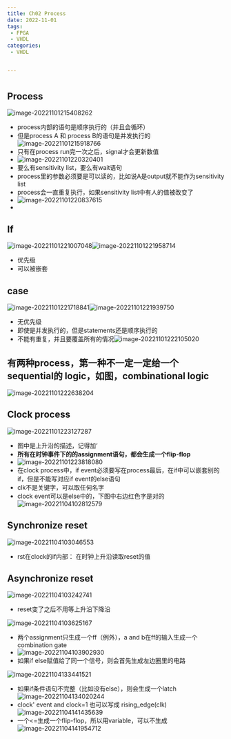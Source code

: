 ```yaml
---
title: Ch02 Process
date: 2022-11-01
tags:
 - FPGA
 - VHDL
categories:
 - VHDL


---
```


# 

## Process

![image-20221101215408262](https://markdown-1301334775.cos.eu-frankfurt.myqcloud.com/image-20221101215408262.png)

+ process内部的语句是顺序执行的（并且会循环）
+ 但是process A 和 process B的语句是并发执行的![image-20221101215918766](https://markdown-1301334775.cos.eu-frankfurt.myqcloud.com/image-20221101215918766.png)
+ 只有在process run完一次之后，signal才会更新数值
+ ![image-20221101220320401](https://markdown-1301334775.cos.eu-frankfurt.myqcloud.com/image-20221101220320401.png)
+ 要么有sensitivity list，要么有wait语句
+ process里的参数必须要是可以读的，比如说A是output就不能作为sensitivity list
+ process会一直重复执行，如果sensitivity list中有人的值被改变了
+ ![image-20221101220837615](https://markdown-1301334775.cos.eu-frankfurt.myqcloud.com/image-20221101220837615.png)
+ 



## If

![image-20221101221007048](https://markdown-1301334775.cos.eu-frankfurt.myqcloud.com/image-20221101221007048.png)![image-20221101221958714](https://markdown-1301334775.cos.eu-frankfurt.myqcloud.com/image-20221101221958714.png)

+ 优先级
+ 可以被嵌套



## case

![image-20221101221718841](https://markdown-1301334775.cos.eu-frankfurt.myqcloud.com/image-20221101221718841.png)![image-20221101221939750](https://markdown-1301334775.cos.eu-frankfurt.myqcloud.com/image-20221101221939750.png)

+ 无优先级
+ 即使是并发执行的，但是statements还是顺序执行的
+ 不能有重复，并且要覆盖所有的情况![image-20221101222105020](https://markdown-1301334775.cos.eu-frankfurt.myqcloud.com/image-20221101222105020.png)







## 有两种process，第一种不一定一定给一个sequential的 logic，如图，combinational logic

![image-20221101222638204](https://markdown-1301334775.cos.eu-frankfurt.myqcloud.com/image-20221101222638204.png)



## Clock process

![image-20221101223127287](https://markdown-1301334775.cos.eu-frankfurt.myqcloud.com/image-20221101223127287.png)

+ 图中是上升沿的描述，记得加‘
+ **所有在时钟事件下的的assignment语句，都会生成一个flip-flop**
+ ![image-20221101223818080](https://markdown-1301334775.cos.eu-frankfurt.myqcloud.com/image-20221101223818080.png)
+ 在clock process中，if event必须要写在process最后，在if中可以嵌套别的if，但是不能写对应if event的else语句
+ clk不是关键字，可以取任何名字
+ clock event可以是else中的，下图中右边红色字是对的![image-20221104102812579](https://markdown-1301334775.cos.eu-frankfurt.myqcloud.com/image-20221104102812579.png)



## Synchronize reset

![image-20221104103046553](https://markdown-1301334775.cos.eu-frankfurt.myqcloud.com/image-20221104103046553.png)

+ rst在clock的if内部： 在时钟上升沿读取reset的值



## Asynchronize reset

![image-20221104103242741](https://markdown-1301334775.cos.eu-frankfurt.myqcloud.com/image-20221104103242741.png)

+ reset变了之后不用等上升沿下降沿



![image-20221104103625167](https://markdown-1301334775.cos.eu-frankfurt.myqcloud.com/image-20221104103625167.png)

+ 两个assignment只生成一个ff（例外），a and b在ff的输入生成一个combination gate
+ ![image-20221104103902930](https://markdown-1301334775.cos.eu-frankfurt.myqcloud.com/image-20221104103902930.png)
+ 如果if else赋值给了同一个信号，则会首先生成左边圈里的电路

![image-20221104133441521](https://markdown-1301334775.cos.eu-frankfurt.myqcloud.com/image-20221104133441521.png)

+ 如果if条件语句不完整（比如没有else），则会生成一个latch![image-20221104134020244](https://markdown-1301334775.cos.eu-frankfurt.myqcloud.com/image-20221104134020244.png)
+ clock' event and clock=1 也可以写成 rising_edge(clk)![image-20221104141435639](https://markdown-1301334775.cos.eu-frankfurt.myqcloud.com/image-20221104141435639.png)
+ 一个<=生成一个flip-flop，所以用variable，可以不生成![image-20221104141954712](https://markdown-1301334775.cos.eu-frankfurt.myqcloud.com/image-20221104141954712.png)